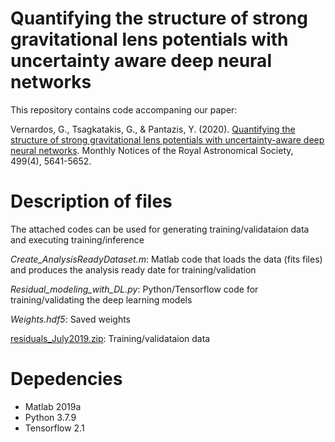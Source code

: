 # Quantifying the structure of strong gravitational lens potentials with uncertainty aware deep neural networks

This repository contains code accompaning our paper:

Vernardos, G., Tsagkatakis, G., & Pantazis, Y. (2020). 
[Quantifying the structure of strong gravitational lens potentials with uncertainty-aware deep neural networks](https://doi.org/10.1093/mnras/staa3201). 
Monthly Notices of the Royal Astronomical Society, 499(4), 5641-5652.

# Description of files
The attached codes can be used for generating training/validataion data and executing training/inference

*Create_AnalysisReadyDataset.m*: Matlab code that loads the data (fits files) and produces the analysis ready date for training/validation

*Residual_modeling_with_DL.py*: Python/Tensorflow code for training/validating the deep learning models

*Weights.hdf5*: Saved weights

[residuals_July2019.zip](https://drive.google.com/file/d/1pgMPfPJoTv6v6-YSw5gE0ol5c637rIPZ/view?usp=sharing): Training/validataion data

# Depedencies
* Matlab 2019a
* Python 3.7.9
* Tensorflow 2.1
